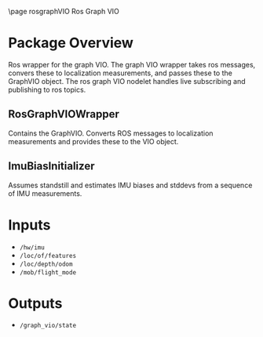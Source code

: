 \page rosgraphVIO Ros Graph VIO

# Package Overview
Ros wrapper for the graph VIO. The graph VIO wrapper takes ros messages, convers these to localization measurements, and passes these to the GraphVIO object. The ros graph VIO nodelet handles live subscribing and publishing to ros topics.

## RosGraphVIOWrapper
Contains the GraphVIO. Converts ROS messages to localization measurements and provides these to the VIO object.

## ImuBiasInitializer
Assumes standstill and estimates IMU biases and stddevs from a sequence of IMU measurements.

# Inputs
* `/hw/imu`
* `/loc/of/features`
* `/loc/depth/odom`
* `/mob/flight_mode`

# Outputs
* `/graph_vio/state`
